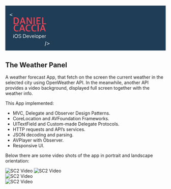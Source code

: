 ![Banner](https://github.com/danielcaccia/Commons/blob/master/banner.png?raw=true)

## The Weather Panel

A weather forecast App, that fetch on the screen the current weather in the selected city using OpenWeather API. In the meanwhile, another API provides a video background, displayed full screen together with the weather info.

This App implemented:
- MVC, Delegate and Observer Design Patterns.
- CoreLocation and AVFoundation Frameworks.
- UITextField and Custom-made Delegate Protocols.
- HTTP requests and API’s services.
- JSON decoding and parsing.
- AVPlayer with Observer.
- Responsive UI.

Below there are some video shots of the app in portrait and landscape orientation:

![SC2 Video](https://github.com/danielcaccia/Commons/blob/master/The-Weather-Panel/video1-SF.gif?raw=true)
![SC2 Video](https://github.com/danielcaccia/Commons/blob/master/The-Weather-Panel/video2-SY.gif?raw=true)<br/>
![SC2 Video](https://github.com/danielcaccia/Commons/blob/master/The-Weather-Panel/video3-SY.gif?raw=true)<br/>
![SC2 Video](https://github.com/danielcaccia/Commons/blob/master/The-Weather-Panel/video4-RM.gif?raw=true)
